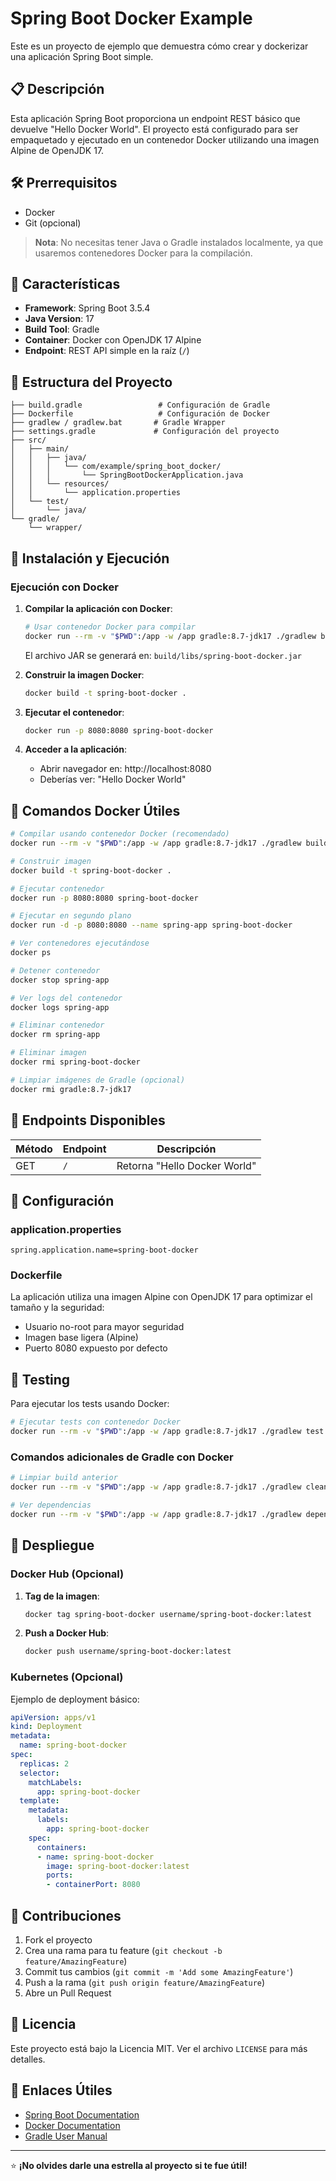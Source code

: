 # Spring Boot Docker Example

Este es un proyecto de ejemplo que demuestra cómo crear y dockerizar una aplicación Spring Boot simple.

## 📋 Descripción

Esta aplicación Spring Boot proporciona un endpoint REST básico que devuelve "Hello Docker World". El proyecto está configurado para ser empaquetado y ejecutado en un contenedor Docker utilizando una imagen Alpine de OpenJDK 17.

## 🛠️ Prerrequisitos

- Docker
- Git (opcional)

> **Nota**: No necesitas tener Java o Gradle instalados localmente, ya que usaremos contenedores Docker para la compilación.

## 🚀 Características

- **Framework**: Spring Boot 3.5.4
- **Java Version**: 17
- **Build Tool**: Gradle
- **Container**: Docker con OpenJDK 17 Alpine
- **Endpoint**: REST API simple en la raíz (`/`)

## 📁 Estructura del Proyecto

```
├── build.gradle                 # Configuración de Gradle
├── Dockerfile                   # Configuración de Docker
├── gradlew / gradlew.bat       # Gradle Wrapper
├── settings.gradle             # Configuración del proyecto
├── src/
│   ├── main/
│   │   ├── java/
│   │   │   └── com/example/spring_boot_docker/
│   │   │       └── SpringBootDockerApplication.java
│   │   └── resources/
│   │       └── application.properties
│   └── test/
│       └── java/
└── gradle/
    └── wrapper/
```

## 🔧 Instalación y Ejecución

### Ejecución con Docker

1. **Compilar la aplicación con Docker**:
   ```bash
   # Usar contenedor Docker para compilar
   docker run --rm -v "$PWD":/app -w /app gradle:8.7-jdk17 ./gradlew build --no-daemon
   ```
   
    El archivo JAR se generará en: `build/libs/spring-boot-docker.jar`

2. **Construir la imagen Docker**:
   ```bash
   docker build -t spring-boot-docker .
   ```

3. **Ejecutar el contenedor**:
   ```bash
   docker run -p 8080:8080 spring-boot-docker
   ```

4. **Acceder a la aplicación**:
   - Abrir navegador en: http://localhost:8080
   - Deberías ver: "Hello Docker World"

## 🐳 Comandos Docker Útiles

```bash
# Compilar usando contenedor Docker (recomendado)
docker run --rm -v "$PWD":/app -w /app gradle:8.7-jdk17 ./gradlew build --no-daemon

# Construir imagen
docker build -t spring-boot-docker .

# Ejecutar contenedor
docker run -p 8080:8080 spring-boot-docker

# Ejecutar en segundo plano
docker run -d -p 8080:8080 --name spring-app spring-boot-docker

# Ver contenedores ejecutándose
docker ps

# Detener contenedor
docker stop spring-app

# Ver logs del contenedor
docker logs spring-app

# Eliminar contenedor
docker rm spring-app

# Eliminar imagen
docker rmi spring-boot-docker

# Limpiar imágenes de Gradle (opcional)
docker rmi gradle:8.7-jdk17
```

## 📝 Endpoints Disponibles

| Método | Endpoint | Descripción |
|--------|----------|-------------|
| GET    | `/`      | Retorna "Hello Docker World" |

## 🔧 Configuración

### application.properties
```properties
spring.application.name=spring-boot-docker
```

### Dockerfile
La aplicación utiliza una imagen Alpine con OpenJDK 17 para optimizar el tamaño y la seguridad:
- Usuario no-root para mayor seguridad
- Imagen base ligera (Alpine)
- Puerto 8080 expuesto por defecto

## 🧪 Testing

Para ejecutar los tests usando Docker:

```bash
# Ejecutar tests con contenedor Docker
docker run --rm -v "$PWD":/app -w /app gradle:8.7-jdk17 ./gradlew test --no-daemon
```

### Comandos adicionales de Gradle con Docker

```bash
# Limpiar build anterior
docker run --rm -v "$PWD":/app -w /app gradle:8.7-jdk17 ./gradlew clean --no-daemon

# Ver dependencias
docker run --rm -v "$PWD":/app -w /app gradle:8.7-jdk17 ./gradlew dependencies --no-daemon
```

## 🚀 Despliegue

### Docker Hub (Opcional)

1. **Tag de la imagen**:
   ```bash
   docker tag spring-boot-docker username/spring-boot-docker:latest
   ```

2. **Push a Docker Hub**:
   ```bash
   docker push username/spring-boot-docker:latest
   ```

### Kubernetes (Opcional)

Ejemplo de deployment básico:

```yaml
apiVersion: apps/v1
kind: Deployment
metadata:
  name: spring-boot-docker
spec:
  replicas: 2
  selector:
    matchLabels:
      app: spring-boot-docker
  template:
    metadata:
      labels:
        app: spring-boot-docker
    spec:
      containers:
      - name: spring-boot-docker
        image: spring-boot-docker:latest
        ports:
        - containerPort: 8080
```

## 🤝 Contribuciones

1. Fork el proyecto
2. Crea una rama para tu feature (`git checkout -b feature/AmazingFeature`)
3. Commit tus cambios (`git commit -m 'Add some AmazingFeature'`)
4. Push a la rama (`git push origin feature/AmazingFeature`)
5. Abre un Pull Request

## 📄 Licencia

Este proyecto está bajo la Licencia MIT. Ver el archivo `LICENSE` para más detalles.

## 🔗 Enlaces Útiles

- [Spring Boot Documentation](https://spring.io/projects/spring-boot)
- [Docker Documentation](https://docs.docker.com/)
- [Gradle User Manual](https://docs.gradle.org/current/userguide/userguide.html)

---

⭐ **¡No olvides darle una estrella al proyecto si te fue útil!**